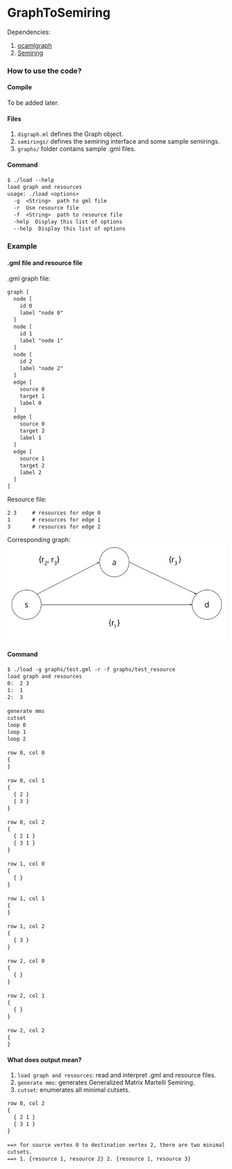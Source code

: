 GraphToSemiring
===============

Dependencies:

1. [ocamlgraph](https://github.com/backtracking/ocamlgraph)
2. [Semiring](https://github.com/kalasoo/Semiring)


### How to use the code?

#### Compile

To be added later.

#### Files

1. `digraph.ml` defines the Graph object.
2. `semirings/` defines the semiring interface and some sample semirings.
4. `graphs/` folder contains sample .gml files.

#### Command

```
$ ./load --help
load graph and resources
usage: ./load <options>
  -g  <String>  path to gml file
  -r  Use resource file
  -f  <String>  path to resource file
  -help  Display this list of options
  --help  Display this list of options
```

### Example

#### .gml file and resource file

.gml graph file:
```
graph [
  node [
    id 0
    label "node 0"
  ]
  node [
    id 1
    label "node 1"
  ]
  node [
    id 2
    label "node 2"
  ]
  edge [
    source 0
    target 1
    label 0
  ]
  edge [
    source 0
    target 2
    label 1
  ]
  edge [
    source 1
    target 2
    label 2
  ]
]
```

Resource file:
```
2 3     # resources for edge 0
1       # resources for edge 1
3       # resources for edge 2
```

Corresponding graph:
![test_graph](graphs/test_graph.jpg)

#### Command
```
$ ./load -g graphs/test.gml -r -f graphs/test_resource 
load graph and resources
0:  2 3
1:  1
2:  3

generate mms
cutset
loop 0
loop 1
loop 2

row 0, col 0
{
}

row 0, col 1
{
  { 2 }
  { 3 }
}

row 0, col 2
{
  { 2 1 }
  { 3 1 }
}

row 1, col 0
{
  { }
}

row 1, col 1
{
}

row 1, col 2
{
  { 3 }
}

row 2, col 0
{
  { }
}

row 2, col 1
{
  { }
}

row 2, col 2
{
}
```

#### What does output mean?

1. `load graph and resources`: read and interpret .gml and resource files.
2. `generate mms`: generates Generalized Matrix Martelli Semiring.
3. `cutset`: enumerates all minimal cutsets.

```
row 0, col 2
{
  { 2 1 }
  { 3 1 }
}

==> for source vertex 0 to destination vertex 2, there are two minimal cutsets.
==> 1. {resource 1, resource 2} 2. {resource 1, resource 3}
```

